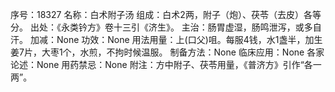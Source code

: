 序号：18327
名称：白术附子汤
组成：白术2两，附子（炮）、茯苓（去皮）各等分。
出处：《永类钤方》卷十三引《济生》。
主治：肠胃虚湿，肠鸣泄泻，或多自汗。
加减：None
功效：None
用法用量：上(口父)咀。每服4钱，水1盏半，加生姜7片，大枣1个，水煎，不拘时候温服。
制备方法：None
临床应用：None
各家论述：None
用药禁忌：None
附注：方中附子、茯苓用量，《普济方》引作“各一两”。
